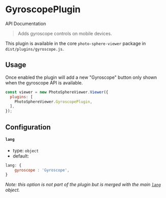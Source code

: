 # GyroscopePlugin

<md-button class="md-raised md-primary" href="https://photo-sphere-viewer.js.org/api/PSV.plugins.GyroscopePlugin.html">API Documentation</md-button>

> Adds gyroscope controls on mobile devices.

This plugin is available in the core `photo-sphere-viewer` package in `dist/plugins/gyroscope.js`.


## Usage

Once enabled the plugin will add a new "Gyroscope" button only shown when the gyroscope API is available.

```js
const viewer = new PhotoSphereViewer.Viewer({
  plugins: [
    PhotoSphereViewer.GyroscopePlugin,
  ],
});
```


## Configuration

#### `lang`
- type: `object`
- default:
```js
lang: {
    gyroscope : 'Gyroscope',
}
```

_Note: this option is not part of the plugin but is merged with the main [`lang`](../guide/config#lang) object._
